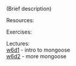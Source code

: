 (Brief description)

Resources:

Exercises:

Lectures:  
	[w6d1](https://drive.google.com/open?id=1ORzi8DzN0Ez0jRewhGgjtPZFHSSLa3nq17jvi-kJSzw)  - intro to mongoose  
	[w6d2](https://drive.google.com/open?id=1O9TOyJ17mlk2gZlgd0OBVvUS6duoDehokygZKzZWdN8)  - more mongoose  